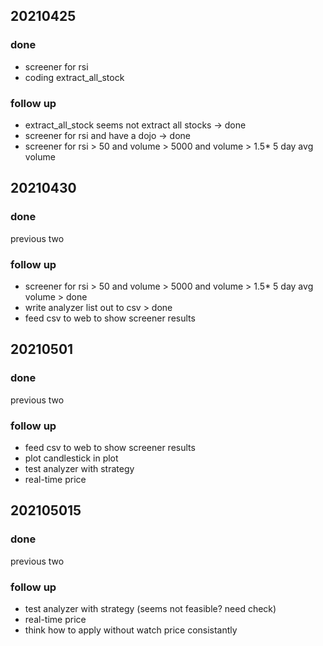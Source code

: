 ## 20210425
### done
* screener for rsi
* coding extract_all_stock
### follow up
* extract_all_stock seems not extract all stocks -> done
* screener for rsi and have a dojo -> done
* screener for rsi > 50 and volume > 5000 and volume > 1.5* 5 day avg volume

## 20210430
### done
previous two
### follow up
* screener for rsi > 50 and volume > 5000 and volume > 1.5* 5 day avg volume > done
* write analyzer list out to csv > done
* feed csv to web to show screener results

## 20210501
### done
previous two
### follow up
* feed csv to web to show screener results
* plot candlestick in plot
* test analyzer with strategy
* real-time price

## 202105015
### done
previous two
### follow up
* test analyzer with strategy (seems not feasible? need check)
* real-time price
* think how to apply without watch price consistantly